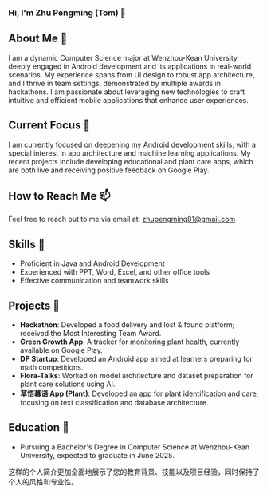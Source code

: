 
### Hi, I'm Zhu Pengming (Tom) 👋

## About Me 🚀

I am a dynamic Computer Science major at Wenzhou-Kean University, deeply engaged in Android development and its applications in real-world scenarios. My experience spans from UI design to robust app architecture, and I thrive in team settings, demonstrated by multiple awards in hackathons. I am passionate about leveraging new technologies to craft intuitive and efficient mobile applications that enhance user experiences.

## Current Focus 🔭

I am currently focused on deepening my Android development skills, with a special interest in app architecture and machine learning applications. My recent projects include developing educational and plant care apps, which are both live and receiving positive feedback on Google Play.

## How to Reach Me 📫

Feel free to reach out to me via email at: [zhupengming81@gmail.com](mailto:zhupengming81@gmail.com)

## Skills 💬 

- Proficient in Java and Android Development
- Experienced with PPT, Word, Excel, and other office tools
- Effective communication and teamwork skills

## Projects 🌱

- **Hackathon**: Developed a food delivery and lost & found platform; received the Most Interesting Team Award.
- **Green Growth App**: A tracker for monitoring plant health, currently available on Google Play.
- **DP Startup**: Developed an Android app aimed at learners preparing for math competitions.
- **Flora-Talks**: Worked on model architecture and dataset preparation for plant care solutions using AI.
- **草悟暮语 App (Plant)**: Developed an app for plant identification and care, focusing on text classification and database architecture.

## Education 🤔

- Pursuing a Bachelor's Degree in Computer Science at Wenzhou-Kean University, expected to graduate in June 2025.

这样的个人简介更加全面地展示了您的教育背景、技能以及项目经验，同时保持了个人的风格和专业性。
